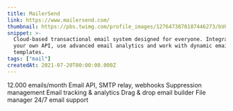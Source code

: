 ```yaml
---
title: MailerSend
link: https://www.mailersend.com/
thumbnail: https://pbs.twimg.com/profile_images/1276473870187446273/bVOuSZDb_400x400.png
snippet: >-
  Cloud-based transactional email system designed for everyone. Integrate with
  your own API, use advanced email analytics and work with dynamic email
  templates.
tags: ["mail"]
createdAt: 2021-07-20T00:00:00.000Z
---
```

12.000 emails/month
Email API, SMTP relay, webhooks
Suppression management
Email tracking & analytics
Drag & drop email builder
File manager
24/7 email support
